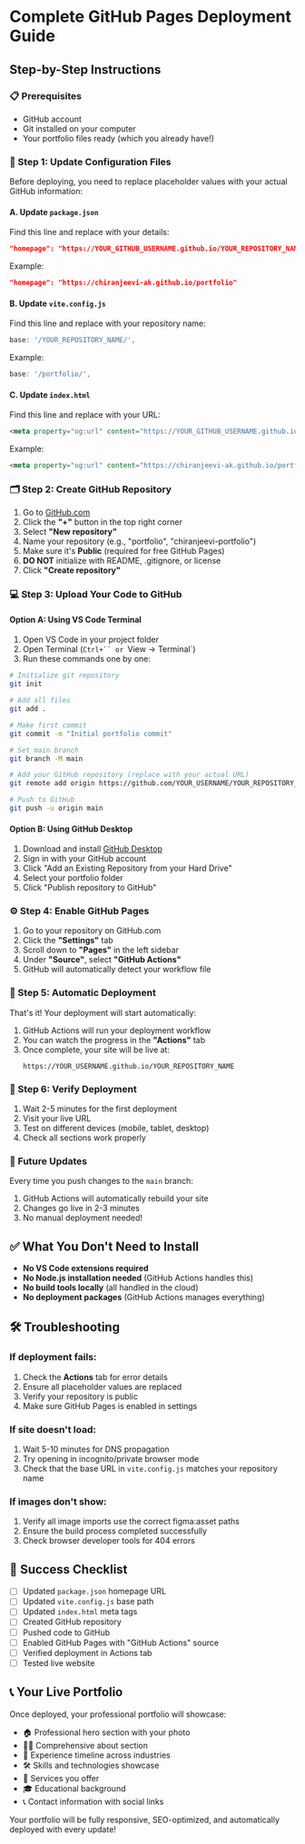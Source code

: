 # Complete GitHub Pages Deployment Guide

## Step-by-Step Instructions

### 📋 Prerequisites
- GitHub account
- Git installed on your computer
- Your portfolio files ready (which you already have!)

### 🔧 Step 1: Update Configuration Files

Before deploying, you need to replace placeholder values with your actual GitHub information:

#### A. Update `package.json`
Find this line and replace with your details:
```json
"homepage": "https://YOUR_GITHUB_USERNAME.github.io/YOUR_REPOSITORY_NAME"
```

Example:
```json
"homepage": "https://chiranjeevi-ak.github.io/portfolio"
```

#### B. Update `vite.config.js`
Find this line and replace with your repository name:
```javascript
base: '/YOUR_REPOSITORY_NAME/',
```

Example:
```javascript
base: '/portfolio/',
```

#### C. Update `index.html`
Find this line and replace with your URL:
```html
<meta property="og:url" content="https://YOUR_GITHUB_USERNAME.github.io/YOUR_REPOSITORY_NAME/" />
```

Example:
```html
<meta property="og:url" content="https://chiranjeevi-ak.github.io/portfolio/" />
```

### 🗂️ Step 2: Create GitHub Repository

1. Go to [GitHub.com](https://github.com)
2. Click the **"+"** button in the top right corner
3. Select **"New repository"**
4. Name your repository (e.g., "portfolio", "chiranjeevi-portfolio")
5. Make sure it's **Public** (required for free GitHub Pages)
6. **DO NOT** initialize with README, .gitignore, or license
7. Click **"Create repository"**

### 💻 Step 3: Upload Your Code to GitHub

#### Option A: Using VS Code Terminal
1. Open VS Code in your project folder
2. Open Terminal (`Ctrl+`` or `View → Terminal`)
3. Run these commands one by one:

```bash
# Initialize git repository
git init

# Add all files
git add .

# Make first commit
git commit -m "Initial portfolio commit"

# Set main branch
git branch -M main

# Add your GitHub repository (replace with your actual URL)
git remote add origin https://github.com/YOUR_USERNAME/YOUR_REPOSITORY_NAME.git

# Push to GitHub
git push -u origin main
```

#### Option B: Using GitHub Desktop
1. Download and install [GitHub Desktop](https://desktop.github.com/)
2. Sign in with your GitHub account
3. Click "Add an Existing Repository from your Hard Drive"
4. Select your portfolio folder
5. Click "Publish repository to GitHub"

### ⚙️ Step 4: Enable GitHub Pages

1. Go to your repository on GitHub.com
2. Click the **"Settings"** tab
3. Scroll down to **"Pages"** in the left sidebar
4. Under **"Source"**, select **"GitHub Actions"**
5. GitHub will automatically detect your workflow file

### 🚀 Step 5: Automatic Deployment

That's it! Your deployment will start automatically:

1. GitHub Actions will run your deployment workflow
2. You can watch the progress in the **"Actions"** tab
3. Once complete, your site will be live at:
   ```
   https://YOUR_USERNAME.github.io/YOUR_REPOSITORY_NAME
   ```

### 📱 Step 6: Verify Deployment

1. Wait 2-5 minutes for the first deployment
2. Visit your live URL
3. Test on different devices (mobile, tablet, desktop)
4. Check all sections work properly

### 🔄 Future Updates

Every time you push changes to the `main` branch:
1. GitHub Actions will automatically rebuild your site
2. Changes go live in 2-3 minutes
3. No manual deployment needed!

## ✅ What You Don't Need to Install

- **No VS Code extensions required**
- **No Node.js installation needed** (GitHub Actions handles this)
- **No build tools locally** (all handled in the cloud)
- **No deployment packages** (GitHub Actions manages everything)

## 🛠️ Troubleshooting

### If deployment fails:
1. Check the **Actions** tab for error details
2. Ensure all placeholder values are replaced
3. Verify your repository is public
4. Make sure GitHub Pages is enabled in settings

### If site doesn't load:
1. Wait 5-10 minutes for DNS propagation
2. Try opening in incognito/private browser mode
3. Check that the base URL in `vite.config.js` matches your repository name

### If images don't show:
1. Verify all image imports use the correct figma:asset paths
2. Ensure the build process completed successfully
3. Check browser developer tools for 404 errors

## 🎯 Success Checklist

- [ ] Updated `package.json` homepage URL
- [ ] Updated `vite.config.js` base path
- [ ] Updated `index.html` meta tags
- [ ] Created GitHub repository
- [ ] Pushed code to GitHub
- [ ] Enabled GitHub Pages with "GitHub Actions" source
- [ ] Verified deployment in Actions tab
- [ ] Tested live website

## 📞 Your Live Portfolio

Once deployed, your professional portfolio will showcase:
- 🏠 Professional hero section with your photo
- 👨‍💻 Comprehensive about section
- 💼 Experience timeline across industries
- 🛠️ Skills and technologies showcase
- 🎯 Services you offer
- 🎓 Educational background
- 📞 Contact information with social links

Your portfolio will be fully responsive, SEO-optimized, and automatically deployed with every update!